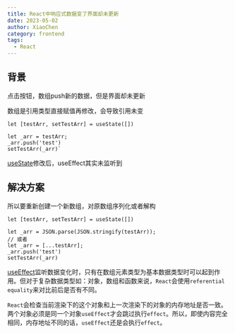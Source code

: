 ```yaml
---
title: React中响应式数据变了界面却未更新
date: 2023-05-02
author: XiaoChen
category: frontend
tags:
  - React
---
```


## 背景

点击按钮，数组push新的数据，但是界面却未更新

数组是引用类型直接赋值再修改，会导致引用未变

```react
let [testArr, setTestArr] = useState([])
 
let _arr = testArr;
_arr.push('test')
setTestArr(_arr)` 
```

[useState](https://so.csdn.net/so/search?q=useState&spm=1001.2101.3001.7020)修改后，useEffect其实未监听到

## 解决方案

所以要重新创建一个新数组，对原数组序列化或者解构

```react
let [testArr, setTestArr] = useState([])
 
let _arr = JSON.parse(JSON.stringify(testArr));
// 或者
let _arr = [...testArr];
_arr.push('test')
setTestArr(_arr)
```

[useEffect](https://so.csdn.net/so/search?q=useEffect&spm=1001.2101.3001.7020)监听数据变化时，只有在数组元素类型为基本数据类型时可以起到作用。但对于复杂数据类型如：对象，数组和函数来说，`React`会使用`referential equality`来对比前后是否有不同。

`React`会检查当前渲染下的这个对象和上一次渲染下的对象的内存地址是否一致。两个对象必须是同一个对象`useEffect`才会跳过执行`effect`。所以，即使内容完全相同，内存地址不同的话，`useEffect`还是会执行`effect`。
